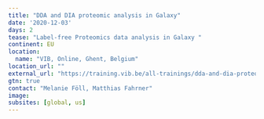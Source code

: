 ```yaml
---
title: "DDA and DIA proteomic analysis in Galaxy"
date: '2020-12-03'
days: 2
tease: "Label-free Proteomics data analysis in Galaxy "
continent: EU
location:
  name: "VIB, Online, Ghent, Belgium"
location_url: ""
external_url: "https://training.vib.be/all-trainings/dda-and-dia-proteomic-analysis-galaxy"
gtn: true
contact: "Melanie Föll, Matthias Fahrner"
image: 
subsites: [global, us]
---
```

